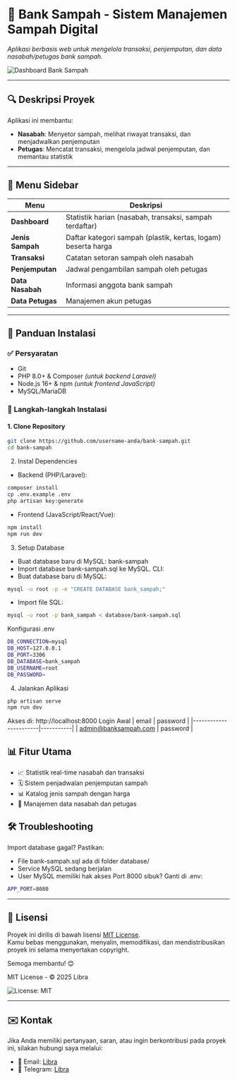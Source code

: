 # 🏦 Bank Sampah - Sistem Manajemen Sampah Digital  
*Aplikasi berbasis web untuk mengelola transaksi, penjemputan, dan data nasabah/petugas bank sampah.*

![Dashboard Bank Sampah](https://res.cloudinary.com/dzgxqfnv9/image/upload/v1755271824/imgtourl/Screenshot_2025-08-15_220352_fiyv8c.png)

---

## 🔍 Deskripsi Proyek  
Aplikasi ini membantu:  
- **Nasabah**: Menyetor sampah, melihat riwayat transaksi, dan menjadwalkan penjemputan  
- **Petugas**: Mencatat transaksi, mengelola jadwal penjemputan, dan memantau statistik  

---

## 📂 Menu Sidebar  
| Menu | Deskripsi |  
|------|-----------|  
| **Dashboard** | Statistik harian (nasabah, transaksi, sampah terdaftar) |  
| **Jenis Sampah** | Daftar kategori sampah (plastik, kertas, logam) beserta harga |  
| **Transaksi** | Catatan setoran sampah oleh nasabah |  
| **Penjemputan** | Jadwal pengambilan sampah oleh petugas |  
| **Data Nasabah** | Informasi anggota bank sampah |  
| **Data Petugas** | Manajemen akun petugas |  

---

## 🚀 Panduan Instalasi  

### ✅ Persyaratan  
- Git  
- PHP 8.0+ & Composer *(untuk backend Laravel)*  
- Node.js 16+ & npm *(untuk frontend JavaScript)*  
- MySQL/MariaDB  

### 🔧 Langkah-langkah Instalasi  

#### 1. Clone Repository
```bash
git clone https://github.com/username-anda/bank-sampah.git
cd bank-sampah
```
2. Instal Dependencies
- Backend (PHP/Laravel):
```bash
composer install
cp .env.example .env
php artisan key:generate
```
- Frontend (JavaScript/React/Vue):
```bash
npm install
npm run dev
```
3. Setup Database
- Buat database baru di MySQL: bank-sampah
- Import database bank-sampah.sql ke MySQL.
CLI: 
- Buat database baru di MySQL:
```bash
mysql -u root -p -e "CREATE DATABASE bank_sampah;"
```
- Import file SQL:
```bash
mysql -u root -p bank_sampah < database/bank-sampah.sql
```
Konfigurasi .env
```bash
DB_CONNECTION=mysql
DB_HOST=127.0.0.1
DB_PORT=3306
DB_DATABASE=bank_sampah
DB_USERNAME=root
DB_PASSWORD=
```
4. Jalankan Aplikasi
```bash
php artisan serve
npm run dev
```
Akses di: http://localhost:8000 
Login Awal
| email                 | password  |
|-----------------------|-----------|
| admin@banksampah.com  | password  |


## 📊 Fitur Utama
- 📈 Statistik real-time nasabah dan transaksi
- 🗓️ Sistem penjadwalan penjemputan sampah
- 📊 Katalog jenis sampah dengan harga
- 👥 Manajemen data nasabah dan petugas

## 🛠 Troubleshooting
Import database gagal? Pastikan:
- File bank-sampah.sql ada di folder database/
- Service MySQL sedang berjalan
- User MySQL memiliki hak akses
Port 8000 sibuk? Ganti di .env:
```bash
APP_PORT=8080
```
---

## 📄 Lisensi

Proyek ini dirilis di bawah lisensi [MIT License](LICENSE).  
Kamu bebas menggunakan, menyalin, memodifikasi, dan mendistribusikan proyek ini selama menyertakan copyright.

Semoga membantu! 😊

MIT License - © 2025 Libra

![License: MIT](https://img.shields.io/badge/License-MIT-yellow.svg)

---

## ✉️ Kontak

Jika Anda memiliki pertanyaan, saran, atau ingin berkontribusi pada proyek ini, silakan hubungi saya melalui:

- 📧 Email: [Libra](mailto:libraproject26@gmail.com)
- 💬 Telegram: [Libra](https://t.me/libra_id26)